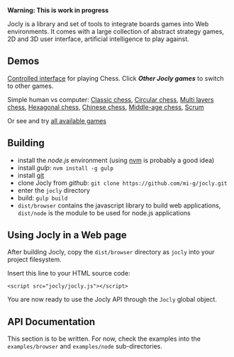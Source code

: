 
**Warning: This is work in progress**

Jocly is a library and set of tools to integrate boards games into Web environments.
It comes with a large collection of abstract strategy games, 2D and 3D user interface,
artificial intelligence to play against.

Demos
-----

[Controlled interface](https://mi-g.github.io/jocly/examples/browser/control.html) for playing Chess.
Click _**Other Jocly games**_ to switch to other games.

Simple human vs computer: [Classic chess](https://mi-g.github.com/jocly/examples/browser/simple.html?classic-chess),
[Circular chess](https://mi-g.github.com/jocly/examples/browser/simple.html?circular-chess),
[Multi layers chess](https://mi-g.github.com/jocly/examples/browser/simple.html?raumschach),
[Hexagonal chess](https://mi-g.github.com/jocly/examples/browser/simple.html?glinski-chess),
[Chinese chess](https://mi-g.github.com/jocly/examples/browser/simple.html?xiangqi),
[Middle-age chess](https://mi-g.github.com/jocly/examples/browser/simple.html?courier-chess),
[Scrum](https://mi-g.github.com/jocly/examples/browser/simple.html?scrum)

Or see and try [all available games](https://mi-g.github.com/jocly/examples/browser/multiple.html)

Building
--------

- install the *node.js* environment (using [nvm](https://github.com/creationix/nvm) is probably a good idea)
- install *gulp*: `nvm install -g gulp`
- install [git](https://git-scm.com/downloads)
- clone Jocly from *github*: `git clone https://github.com/mi-g/jocly.git`
- enter the `jocly` directory
- build: `gulp build`
- `dist/browser` contains the javascript library to build web applications, `dist/node` is the module to be used for node.js applications

Using Jocly in a Web page
-------------------------

After building Jocly, copy the `dist/browser` directory as `jocly` into your project filesystem.

Insert this line to your HTML source code:
````
<script src="jocly/jocly.js"></script>
````

You are now ready to use the Jocly API through the `Jocly` global object.

API Documentation
-----------------

This section is to be written. For now, check the examples into the `examples/browser` 
and `examples/node` sub-directories.
